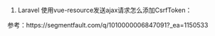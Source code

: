 ###
1. Laravel 使用vue-resource发送ajax请求怎么添加CsrfToken：
<meta name="csrf-token" content="{{ csrf_token() }}">
<script>
Vue.http.headers.common['X-CSRF-TOKEN'] = document.querySelector('meta[name=csrf-token]').getAttribute('content')
</script>
参考：https://segmentfault.com/q/1010000006847091?_ea=1150533
